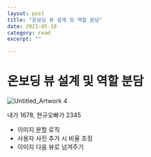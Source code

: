 ```yaml
---
layout: post
title: "온보딩 뷰 설계 및 역할 분담" 
date: 2021-05-10
category: read 
excerpt: ""

---
```


# 온보딩 뷰 설계 및 역할 분담

![Untitled_Artwork 4](https://user-images.githubusercontent.com/28949235/117607562-2f7f9300-b197-11eb-8238-4c984db121fc.png)

내가 1678, 현규오빠가 2345

* 이미지 분할 로직
* 사용자 사진 추가 시 비율 조정
* 이미지 다음 뷰로 넘겨주기